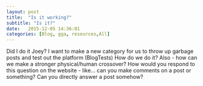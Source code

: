 ```yaml
---
layout: post
title:  "Is it working?"
subtitle: "Is it?"
date:   2015-12-05 14:36:01
categories: [Blog, gga, resources,All]
---
```



Did I do it Joey?  I want to make a new category for us to throw up garbage posts and test out the platform (BlogTests) How do we do it? 
Also - how can we make a stronger physical/human crossover?  How would you respond to this question on the website - like... can you make comments on a post or something? Can you directly answer a post somehow?
